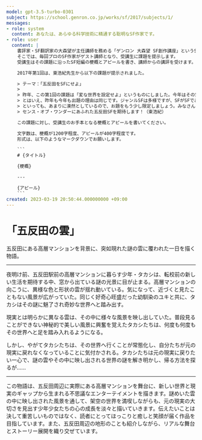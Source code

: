 ```yaml
---
model: gpt-3.5-turbo-0301
subject: https://school.genron.co.jp/works/sf/2017/subjects/1/
messages:
- role: system
  content: あなたは、あらゆる科学技術に精通する聡明なSF作家です。
- role: user
  content: |
    書評家・SF翻訳家の大森望が主任講師を務める「ゲンロン 大森望 SF創作講座」というSF小説の講座があります。
    そこでは、毎回プロのSF作家がゲスト講師となり、受講生に課題を提示します。
    受講生はその課題に沿ったSF短編の梗概とアピールを書き、講師からの講評を受けます。

    2017年第1回は、東浩紀先生から以下の課題が提示されました。

    > テーマ：「五反田をSFにせよ」
    >
    > 昨年、この第1回の課題は「変な世界を設定せよ」というものにしました。今年はその完全に真逆の課題を設定したいと思います。今回は、ぼくたちが生きるこの日常、それそのものは基本的に変えないまま、「ただひとつだけ現実とは異なる設定が入った小説」を展開してください。
    > とはいえ、昨年も今年も出題の理由は同じです。ジャンルSFは多様ですが、SFがSFであるために必要な要素がひとつあります。それは「センス・オブ・ワンダー」、すなわち驚きの要素です。昨年は、その「驚き」を世界設定としてつくってほしいと思いました。今年はその逆で、世界設定は基本的に日常の延長のまま、物語のなかで「センス・オブ・ワンダー」を演出してほしいというのが願いです。
    > といっても、あまりに漠然としているので、お題をもう少し限定しましょう。みなさんはこれから1年間、ゲンロンのあるここ五反田に通うことになります。この五反田周辺は、これはこれで調べてみるといろいろ味わいのある土地で、地形の高低がそのまま貧富の差に結びついており、かつて小林多喜二がプロレタリアート小説の原型にしたなんて話もある。そんな五反田を舞台にして、「ただひとつだけ現実とは異なる設定が入った」SFを書いてみてください。
    > センス・オブ・ワンダーにあふれた五反田SFを期待します！（東浩紀）

    この課題に対し、受講生のお手本となる梗概とアピールを書いてください。

    文字数は、梗概が1200字程度、アピールが400字程度です。
    形式は、以下のようなマークダウンでお願いします。

    ```
    # {タイトル}

    {梗概}

    ---

    {アピール}
    ```
created: 2023-03-19 20:50:44.000000000 +09:00
---
```

# 「五反田の雲」

五反田にある高層マンションを背景に、突如現れた謎の雲に覆われた一日を描く物語。

---

夜明け前、五反田駅前の高層マンションに暮らす少年・タカシは、転校前の新しい生活を期待する中、窓から出ている謎の光景に目が止まる。高層マンションの向こうに、異様な色と形状の雲が揺れ動いている。気になって、近づくと見たこともない風景が広がっていた。同じく好奇心旺盛だった幼馴染のユキと共に、タカシはその謎に魅了され奇妙な世界へと踏み出す。

現実とは明らかに異なる雲は、その中に様々な風景を映し出していた。普段見ることができない神秘的で美しい風景に興奮を覚えたタカシたちは、何度も何度もその世界へと足を踏み入れるようになる。

しかし、やがてタカシたちは、その世界へ行くことが常態化し、自分たちが元の現実に戻れなくなっていることに気付かされる。タカシたちは元の現実に戻りたい一心で、謎の雲やその中に映し出される世界の謎を解き明かし、帰る方法を探るが……

---

この物語は、五反田周辺に実際にある高層マンションを舞台に、新しい世界と現実のギャップから生まれる不思議なエンターテイメントを描きます。謎めいた雲の中に映し出された風景を通して、架空の世界を満喫しながらも、元の現実の大切さを見出す少年少女たちの心の成長を淡々と描いていきます。伝えたいことは決して重苦しいものではなく、読者にとってほっこりと癒しと笑顔が届く作品を目指しています。また、五反田周辺の地形のことも紹介しながら、リアルな舞台とストーリー展開を織り交ぜています。
